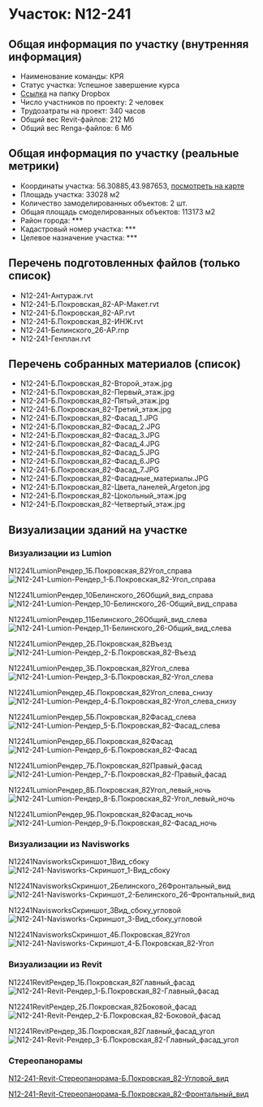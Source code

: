 # Участок: N12-241
## Общая информация по участку (внутренняя информация)
+ Наименование команды: КРЯ
+ Статус участка: Успешное завершение курса
+ [Ссылка](https://www.dropbox.com/sh/wvvgv1nw1iqred9/AAA5TI0lBaGSreEk9PHuVZ2Ya/N12_241?dl=0) на папку Dropbox
+ Число участников по проекту: 2 человек
+ Трудозатраты на проект: 340 часов
+ Общий вес Revit-файлов: 212 Мб
+ Общий вес Renga-файлов: 6 Мб
## Общая информация по участку (реальные метрики)
+ Координаты участка: 56.30885,43.987653, [посмотреть на карте](yandex.ru/maps/47/nizhny-novgorod/?ll=56.30885%2C43.987653&z=19)
+ Площадь участка: 33028 м2
+ Количество замоделированных объектов: 2 шт.
+ Общая площадь смоделированных объектов: 113173 м2
+ Район города: *** 
+ Кадастровый номер участка: *** 
+ Целевое назначение участка: *** 
## Перечень подготовленных файлов (только список)
+ N12-241-Антураж.rvt
+ N12-241-Б.Покровская_82-АР-Макет.rvt
+ N12-241-Б.Покровская_82-АР.rvt
+ N12-241-Б.Покровская_82-ИНЖ.rvt
+ N12-241-Белинского_26-АР.rnp
+ N12-241-Генплан.rvt
## Перечень собранных материалов (список)
+ N12-241-Б.Покровская_82-Второй_этаж.jpg
+ N12-241-Б.Покровская_82-Первый_этаж.jpg
+ N12-241-Б.Покровская_82-Пятый_этаж.jpg
+ N12-241-Б.Покровская_82-Третий_этаж.jpg
+ N12-241-Б.Покровская_82-Фасад_1.JPG
+ N12-241-Б.Покровская_82-Фасад_2.JPG
+ N12-241-Б.Покровская_82-Фасад_3.JPG
+ N12-241-Б.Покровская_82-Фасад_4.JPG
+ N12-241-Б.Покровская_82-Фасад_5.JPG
+ N12-241-Б.Покровская_82-Фасад_6.JPG
+ N12-241-Б.Покровская_82-Фасад_7.JPG
+ N12-241-Б.Покровская_82-Фасадные_материалы.JPG
+ N12-241-Б.Покровская_82-Цвета_панелей_Argeton.jpg
+ N12-241-Б.Покровская_82-Цокольный_этаж.jpg
+ N12-241-Б.Покровская_82-Четвертый_этаж.jpg
## Визуализации зданий на участке
### Визуализации из Lumion
N12241LumionРендер_1Б.Покровская_82Угол_справа
![N12-241-Lumion-Рендер_1-Б.Покровская_82-Угол_справа](/Images/N12_241/N12-241-Lumion-Рендер_1-Б.Покровская_82-Угол_справа_Compressed.jpg)

N12241LumionРендер_10Белинского_26Общий_вид_справа
![N12-241-Lumion-Рендер_10-Белинского_26-Общий_вид_справа](/Images/N12_241/N12-241-Lumion-Рендер_10-Белинского_26-Общий_вид_справа_Compressed.jpg)

N12241LumionРендер_11Белинского_26Общий_вид_слева
![N12-241-Lumion-Рендер_11-Белинского_26-Общий_вид_слева](/Images/N12_241/N12-241-Lumion-Рендер_11-Белинского_26-Общий_вид_слева_Compressed.jpg)

N12241LumionРендер_2Б.Покровская_82Въезд
![N12-241-Lumion-Рендер_2-Б.Покровская_82-Въезд](/Images/N12_241/N12-241-Lumion-Рендер_2-Б.Покровская_82-Въезд_Compressed.jpg)

N12241LumionРендер_3Б.Покровская_82Угол_слева
![N12-241-Lumion-Рендер_3-Б.Покровская_82-Угол_слева](/Images/N12_241/N12-241-Lumion-Рендер_3-Б.Покровская_82-Угол_слева_Compressed.jpg)

N12241LumionРендер_4Б.Покровская_82Угол_слева_снизу
![N12-241-Lumion-Рендер_4-Б.Покровская_82-Угол_слева_снизу](/Images/N12_241/N12-241-Lumion-Рендер_4-Б.Покровская_82-Угол_слева_снизу_Compressed.jpg)

N12241LumionРендер_5Б.Покровская_82Фасад_слева
![N12-241-Lumion-Рендер_5-Б.Покровская_82-Фасад_слева](/Images/N12_241/N12-241-Lumion-Рендер_5-Б.Покровская_82-Фасад_слева_Compressed.jpg)

N12241LumionРендер_6Б.Покровская_82Фасад
![N12-241-Lumion-Рендер_6-Б.Покровская_82-Фасад](/Images/N12_241/N12-241-Lumion-Рендер_6-Б.Покровская_82-Фасад_Compressed.jpg)

N12241LumionРендер_7Б.Покровская_82Правый_фасад
![N12-241-Lumion-Рендер_7-Б.Покровская_82-Правый_фасад](/Images/N12_241/N12-241-Lumion-Рендер_7-Б.Покровская_82-Правый_фасад_Compressed.jpg)

N12241LumionРендер_8Б.Покровская_82Угол_левый_ночь
![N12-241-Lumion-Рендер_8-Б.Покровская_82-Угол_левый_ночь](/Images/N12_241/N12-241-Lumion-Рендер_8-Б.Покровская_82-Угол_левый_ночь_Compressed.jpg)

N12241LumionРендер_9Б.Покровская_82Фасад_ночь
![N12-241-Lumion-Рендер_9-Б.Покровская_82-Фасад_ночь](/Images/N12_241/N12-241-Lumion-Рендер_9-Б.Покровская_82-Фасад_ночь_Compressed.jpg)

### Визуализации из Navisworks
N12241NavisworksСкриншот_1Вид_сбоку
![N12-241-Navisworks-Скриншот_1-Вид_сбоку](/Images/N12_241/N12-241-Navisworks-Скриншот_1-Вид_сбоку_Compressed.jpg)

N12241NavisworksСкриншот_2Белинского_26Фронтальный_вид
![N12-241-Navisworks-Скриншот_2-Белинского_26-Фронтальный_вид](/Images/N12_241/N12-241-Navisworks-Скриншот_2-Белинского_26-Фронтальный_вид_Compressed.jpg)

N12241NavisworksСкриншот_3Вид_сбоку_угловой
![N12-241-Navisworks-Скриншот_3-Вид_сбоку_угловой](/Images/N12_241/N12-241-Navisworks-Скриншот_3-Вид_сбоку_угловой_Compressed.jpg)

N12241NavisworksСкриншот_4Б.Покровская_82Угол
![N12-241-Navisworks-Скриншот_4-Б.Покровская_82-Угол](/Images/N12_241/N12-241-Navisworks-Скриншот_4-Б.Покровская_82-Угол_Compressed.jpg)

### Визуализации из Revit
N12241RevitРендер_1Б.Покровская_82Главный_фасад
![N12-241-Revit-Рендер_1-Б.Покровская_82-Главный_фасад](/Images/N12_241/N12-241-Revit-Рендер_1-Б.Покровская_82-Главный_фасад_Compressed.jpg)

N12241RevitРендер_2Б.Покровская_82Боковой_фасад
![N12-241-Revit-Рендер_2-Б.Покровская_82-Боковой_фасад](/Images/N12_241/N12-241-Revit-Рендер_2-Б.Покровская_82-Боковой_фасад_Compressed.jpg)

N12241RevitРендер_3Б.Покровская_82Главный_фасад_угол
![N12-241-Revit-Рендер_3-Б.Покровская_82-Главный_фасад_угол](/Images/N12_241/N12-241-Revit-Рендер_3-Б.Покровская_82-Главный_фасад_угол_Compressed.jpg)

### Стереопанорамы
[N12-241-Revit-Стереопанорама-Б.Покровская_82-Угловой_вид](https://pano.autodesk.com/pano.html?url=jpgs/3bc0c3a7-5c52-4a9b-9ede-a8599d7e742d&version=2)

[N12-241-Revit-Стереопанорама-Б.Покровская_82-Фронтальный_вид](https://pano.autodesk.com/pano.html?url=jpgs/0bad2bff-56f9-496b-b2cd-6dd107da269d&version=2)


